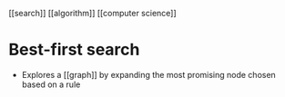 [[search]] [[algorithm]] [[computer science]]
# Best-first search
- Explores a [[graph]] by expanding the most promising node chosen based on a rule